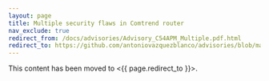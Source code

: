 ```yaml
---
layout: page
title: Multiple security flaws in Comtrend router
nav_exclude: true
redirect_from: /docs/advisories/Advisory_C54APM_Multiple.pdf.html
redirect_to: https://github.com/antoniovazquezblanco/advisories/blob/main/2014/2014_Advisory_C54APM_Multiple.pdf
---
```


This content has been moved to <{{ page.redirect_to }}>.
